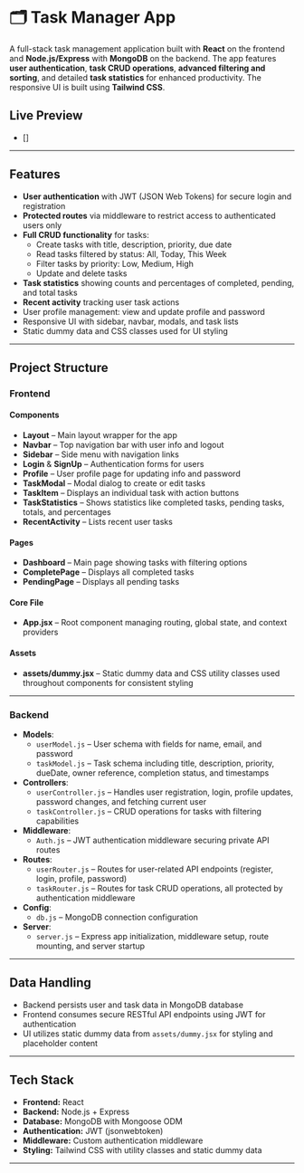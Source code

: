 # 🗂️ Task Manager App

A full-stack task management application built with **React** on the frontend and **Node.js/Express** with **MongoDB** on the backend. The app features **user authentication**, **task CRUD operations**, **advanced filtering and sorting**, and detailed **task statistics** for enhanced productivity. The responsive UI is built using **Tailwind CSS**.

## Live Preview

- []
---

## Features

- **User authentication** with JWT (JSON Web Tokens) for secure login and registration  
- **Protected routes** via middleware to restrict access to authenticated users only  
- **Full CRUD functionality** for tasks:  
  - Create tasks with title, description, priority, due date  
  - Read tasks filtered by status: All, Today, This Week  
  - Filter tasks by priority: Low, Medium, High  
  - Update and delete tasks  
- **Task statistics** showing counts and percentages of completed, pending, and total tasks  
- **Recent activity** tracking user task actions  
- User profile management: view and update profile and password  
- Responsive UI with sidebar, navbar, modals, and task lists  
- Static dummy data and CSS classes used for UI styling  

---

## Project Structure

### Frontend

#### Components

- **Layout** – Main layout wrapper for the app  
- **Navbar** – Top navigation bar with user info and logout  
- **Sidebar** – Side menu with navigation links  
- **Login** & **SignUp** – Authentication forms for users  
- **Profile** – User profile page for updating info and password  
- **TaskModal** – Modal dialog to create or edit tasks  
- **TaskItem** – Displays an individual task with action buttons  
- **TaskStatistics** – Shows statistics like completed tasks, pending tasks, totals, and percentages  
- **RecentActivity** – Lists recent user tasks  

#### Pages

- **Dashboard** – Main page showing tasks with filtering options  
- **CompletePage** – Displays all completed tasks  
- **PendingPage** – Displays all pending tasks  

#### Core File

- **App.jsx** – Root component managing routing, global state, and context providers  

#### Assets

- **assets/dummy.jsx** – Static dummy data and CSS utility classes used throughout components for consistent styling  

---

### Backend

- **Models**:  
  - `userModel.js` – User schema with fields for name, email, and password  
  - `taskModel.js` – Task schema including title, description, priority, dueDate, owner reference, completion status, and timestamps  
- **Controllers**:  
  - `userController.js` – Handles user registration, login, profile updates, password changes, and fetching current user  
  - `taskController.js` – CRUD operations for tasks with filtering capabilities  
- **Middleware**:  
  - `Auth.js` – JWT authentication middleware securing private API routes  
- **Routes**:  
  - `userRouter.js` – Routes for user-related API endpoints (register, login, profile, password)  
  - `taskRouter.js` – Routes for task CRUD operations, all protected by authentication middleware  
- **Config**:  
  - `db.js` – MongoDB connection configuration  
- **Server**:  
  - `server.js` – Express app initialization, middleware setup, route mounting, and server startup  

---

## Data Handling

- Backend persists user and task data in MongoDB database  
- Frontend consumes secure RESTful API endpoints using JWT for authentication  
- UI utilizes static dummy data from `assets/dummy.jsx` for styling and placeholder content  

---

## Tech Stack

- **Frontend:** React  
- **Backend:** Node.js + Express  
- **Database:** MongoDB with Mongoose ODM  
- **Authentication:** JWT (jsonwebtoken)  
- **Middleware:** Custom authentication middleware  
- **Styling:** Tailwind CSS with utility classes and static dummy data  

---


